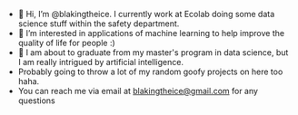 - 👋 Hi, I’m @blakingtheice.  I currently work at Ecolab doing some data science stuff within the safety department.
- 👀 I’m interested in applications of machine learning to help improve the quality of life for people :)
- 🌱 I am about to graduate from my master's program in data science, but I am really intrigued by artificial intelligence.
- Probably going to throw a lot of my random goofy projects on here too haha.
- You can reach me via email at blakingtheice@gmail.com for any questions
